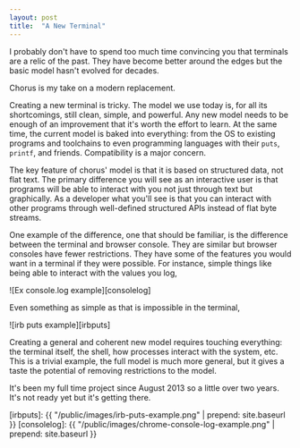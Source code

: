 ```yaml
---
layout: post
title:  "A New Terminal"
---
```


<!--
Objective: this project is exciting, worth watching. There is a credible vision.

Don't belabor terminals being out of date, we know.

Give a sense of the vision: examples of concrete improvements plus the sense that those are examples of a coherent underlying model.
-->

I probably don't have to spend too much time convincing you that terminals are a relic of the past. They have become better around the edges but the basic model hasn't evolved for decades.

Chorus is my take on a modern replacement.

<!--more-->

Creating a new terminal is tricky. The model we use today is, for all its shortcomings, still clean, simple, and powerful. Any new model needs to be enough of an improvement that it's worth the effort to learn. At the same time, the current model is baked into everything: from the OS to existing programs and toolchains to even programming languages with their `puts`, `printf`, and friends. Compatibility is a major concern.

The key feature of chorus' model is that it is based on structured data, not flat text. The primary difference you will see as an interactive user is that programs will be able to interact with you not just through text but graphically. As a developer what you'll see is that you can interact with other programs through well-defined structured APIs instead of flat byte streams. 

One example of the difference, one that should be familiar, is the difference between the terminal and browser console. They are similar but browser consoles have fewer restrictions. They have some of the features you would want in a terminal if they were possible. For instance, simple things like being able to interact with the values you log,

![Ex console.log example][consolelog]

Even something as simple as that is impossible in the terminal,

![irb puts example][irbputs]

Creating a general and coherent new model requires touching everything: the terminal itself, the shell, how processes interact with the system, etc. This is a trivial example, the full model is much more general, but it gives a taste the potential of removing restrictions to the model.

It's been my full time project since August 2013 so a little over two years. It's not ready yet but it's getting there.

[irbputs]: {{ "/public/images/irb-puts-example.png" | prepend: site.baseurl }}
[consolelog]: {{ "/public/images/chrome-console-log-example.png" | prepend: site.baseurl }}
